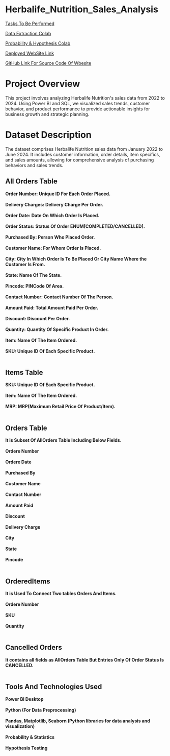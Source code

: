 # Herbalife_Nutrition_Sales_Analysis

[Tasks To Be Performed](https://docs.google.com/document/d/1xh5X5Z8yxwSyyc_Grlkd3WahunNkt-pnIXVLMYffJ8s/edit?usp=sharing)

[Data Extraction Colab](https://colab.research.google.com/drive/1xt5xVv8L8I4Ve6RQR1UuSVB-lDDu4gZ4?usp=sharing)

[Probability & Hypothesis Colab](https://colab.research.google.com/drive/1aBQe1S9dalP8WqNyLVgjUXFujcrlq5-F?usp=sharing)

[Deployed WebSite Link](https://herabalife-nutrtion-sales-analysis-hardik-songaras-projects.vercel.app/)

[GitHub Link For Source Code Of Wbesite](https://github.com/Hardik74658/herabalife-nutrtion-sales-analysis)


# Project Overview
This project involves analyzing Herbalife Nutrition's sales data from 2022 to 2024. Using Power BI and SQL, we visualized sales trends, customer behavior, and product performance to provide actionable insights for business growth and strategic planning.


# Dataset Description
The dataset comprises Herbalife Nutrition sales data from January 2022 to June 2024. It includes customer information, order details, item specifics, and sales amounts, allowing for comprehensive analysis of purchasing behaviors and sales trends.

## All Orders Table

**Order Number: Unique ID For Each Order Placed.**<br><br>
**Delivery Charges: Delivery Charge Per Order.**<br><br>
**Order Date: Date On Which Order Is Placed.**<br><br>
**Order Status: Status Of Order ENUM[COMPLETED/CANCELLED].**<br><br>
**Purchased By: Person Who Placed Order.**<br><br>
**Customer Name: For Whom Order Is Placed.**<br><br>
**City: City In Which Order Is To Be Placed Or City Name Where the Customer Is From.**<br><br>
**State: Name Of The State.**<br><br>
**Pincode: PINCode Of Area.**<br><br>
**Contact Number: Contact Number Of The Person.**<br><br>
**Amount Paid: Total Amount Paid Per Order.**<br><br>
**Discount: Discount Per Order.**<br><br>
**Quantity: Quantity Of Specific Product In Order.**<br><br>
**Item: Name Of The Item Ordered.**<br><br>
**SKU: Unique ID Of Each Specific Product.**<br><br>

## Items Table
**SKU: Unique ID Of Each Specific Product.**<br><br>
**Item: Name Of The Item Ordered.**<br><br>
**MRP: MRP(Maximum Retail Price Of Product/Item).**<br><br>

## Orders Table
**It is Subset Of AllOrders Table Including Below Fields.**<br><br>
**Ordere Number**<br><br>
**Ordere Date**<br><br>
**Purchased By**<br><br>
**Customer Name**<br><br>
**Contact Number**<br><br>
**Amount Paid**<br><br>
**Discount**<br><br>
**Delivery Charge**<br><br>
**City**<br><br>
**State**<br><br>
**Pincode**<br><br>

## OrderedItems
**It is Used To Connect Two tables Orders And Items.**<br><br>
**Ordere Number**<br><br>
**SKU**<br><br>
**Quantity**<br><br>

## Cancelled Orders
**It contains all fields as AllOrders Table But Entries Only Of Order Status Is CANCELLED.**<br><br>


## Tools And Technologies Used
**Power BI Desktop**<br><br>
**Python (For Data Preprocessing)**<br><br>
**Pandas, Matplotlib, Seaborn (Python libraries for data analysis and visualization)**<br><br>
**Probability & Statistics**<br><br>
**Hypothesis Testing**<br><br>
